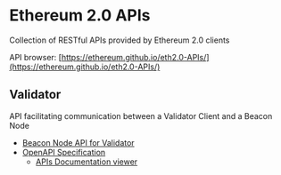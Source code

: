 # Ethereum 2.0 APIs

Collection of RESTful APIs provided by Ethereum 2.0 clients

API browser: [https://ethereum.github.io/eth2.0-APIs/](https://ethereum.github.io/eth2.0-APIs/)

## Validator

API facilitating communication between a Validator Client and a Beacon Node

* [Beacon Node API for Validator](apis/validator/README.md)
* [OpenAPI Specification](apis/validator/beacon-node-oapi.yaml)
   * [APIs Documentation viewer](https://ethereum.github.io/eth2.0-APIs/)
